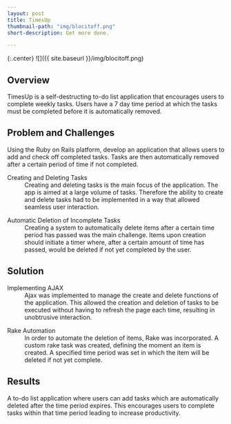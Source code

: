 ```yaml
---
layout: post
title: TimesUp
thumbnail-path: "img/blocitoff.png"
short-description: Get more done.

---
```


{:.center}
![]({{ site.baseurl }}/img/blocitoff.png)

## Overview

TimesUp is a self-destructing to-do list application that encourages users to complete weekly tasks. Users have a 7 day time period at which the tasks must be completed before it is automatically removed.   

## Problem and Challenges

 Using the Ruby on Rails platform, develop an application that allows users to add and check off completed tasks. Tasks are then automatically removed after a certain period of time if not completed.

<div class="checkbox col2">
  <dl class="row col-md-6">
      <dt class="info-col">Creating and Deleting Tasks</dt>
        <dd>
          Creating and deleting tasks is the main focus of the application. The app is aimed at a large volume of tasks. Therefore the ability to create and delete tasks had to be implemented in a way that allowed seamless user interaction.
        </dd>
  </dl>
  <dl class="row col-md-6">
      <dt class="info-col">Automatic Deletion of Incomplete Tasks</dt>
        <dd>
          Creating a system to automatically delete items after a certain time period has passed was the main challenge. Items upon creation should initiate a timer where, after a certain amount of time has passed, would be deleted if not yet completed by the user.
        </dd>
  </dl>
</div>

## Solution

<div class="col2">
  <dl class="row col-md-6">
      <dt class="info-col">Implementing AJAX</dt>
        <dd>
          Ajax was implemented to manage the create and delete functions of the application. This allowed the creation and deletion of tasks to be executed without having to refresh the page each time, resulting in unobtrusive interaction.
        </dd>
  </dl>
  <dl class="row col-md-6">
      <dt class="info-col">Rake Automation</dt>
        <dd>
          In order to automate the deletion of items, Rake was incorporated. A custom rake task was created,  defining the moment an item is created. A specified time period was set in which the item will be deleted if not yet complete.  
        </dd>
  </dl>
</div>

## Results

A to-do list application where users can add tasks which are automatically deleted after the time period expires. This encourages users to complete tasks within that time period leading to increase productivity.  
